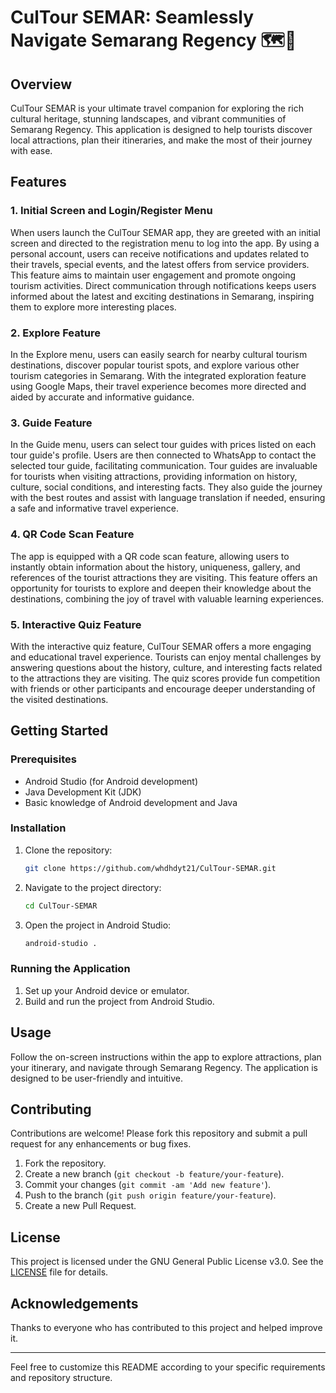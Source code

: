 # CulTour SEMAR: Seamlessly Navigate Semarang Regency 🗺️📱

## Overview
CulTour SEMAR is your ultimate travel companion for exploring the rich cultural heritage, stunning landscapes, and vibrant communities of Semarang Regency. This application is designed to help tourists discover local attractions, plan their itineraries, and make the most of their journey with ease.

## Features

### 1. Initial Screen and Login/Register Menu
When users launch the CulTour SEMAR app, they are greeted with an initial screen and directed to the registration menu to log into the app. By using a personal account, users can receive notifications and updates related to their travels, special events, and the latest offers from service providers. This feature aims to maintain user engagement and promote ongoing tourism activities. Direct communication through notifications keeps users informed about the latest and exciting destinations in Semarang, inspiring them to explore more interesting places.

### 2. Explore Feature
In the Explore menu, users can easily search for nearby cultural tourism destinations, discover popular tourist spots, and explore various other tourism categories in Semarang. With the integrated exploration feature using Google Maps, their travel experience becomes more directed and aided by accurate and informative guidance.

### 3. Guide Feature
In the Guide menu, users can select tour guides with prices listed on each tour guide's profile. Users are then connected to WhatsApp to contact the selected tour guide, facilitating communication. Tour guides are invaluable for tourists when visiting attractions, providing information on history, culture, social conditions, and interesting facts. They also guide the journey with the best routes and assist with language translation if needed, ensuring a safe and informative travel experience.

### 4. QR Code Scan Feature
The app is equipped with a QR code scan feature, allowing users to instantly obtain information about the history, uniqueness, gallery, and references of the tourist attractions they are visiting. This feature offers an opportunity for tourists to explore and deepen their knowledge about the destinations, combining the joy of travel with valuable learning experiences.

### 5. Interactive Quiz Feature
With the interactive quiz feature, CulTour SEMAR offers a more engaging and educational travel experience. Tourists can enjoy mental challenges by answering questions about the history, culture, and interesting facts related to the attractions they are visiting. The quiz scores provide fun competition with friends or other participants and encourage deeper understanding of the visited destinations.

## Getting Started

### Prerequisites
- Android Studio (for Android development)
- Java Development Kit (JDK)
- Basic knowledge of Android development and Java

### Installation
1. Clone the repository:
    ```bash
    git clone https://github.com/whdhdyt21/CulTour-SEMAR.git
    ```
2. Navigate to the project directory:
    ```bash
    cd CulTour-SEMAR
    ```
3. Open the project in Android Studio:
    ```bash
    android-studio .
    ```

### Running the Application
1. Set up your Android device or emulator.
2. Build and run the project from Android Studio.

## Usage
Follow the on-screen instructions within the app to explore attractions, plan your itinerary, and navigate through Semarang Regency. The application is designed to be user-friendly and intuitive.

## Contributing
Contributions are welcome! Please fork this repository and submit a pull request for any enhancements or bug fixes.

1. Fork the repository.
2. Create a new branch (`git checkout -b feature/your-feature`).
3. Commit your changes (`git commit -am 'Add new feature'`).
4. Push to the branch (`git push origin feature/your-feature`).
5. Create a new Pull Request.

## License
This project is licensed under the GNU General Public License v3.0. See the [LICENSE](LICENSE) file for details.

## Acknowledgements
Thanks to everyone who has contributed to this project and helped improve it.

---

Feel free to customize this README according to your specific requirements and repository structure.
